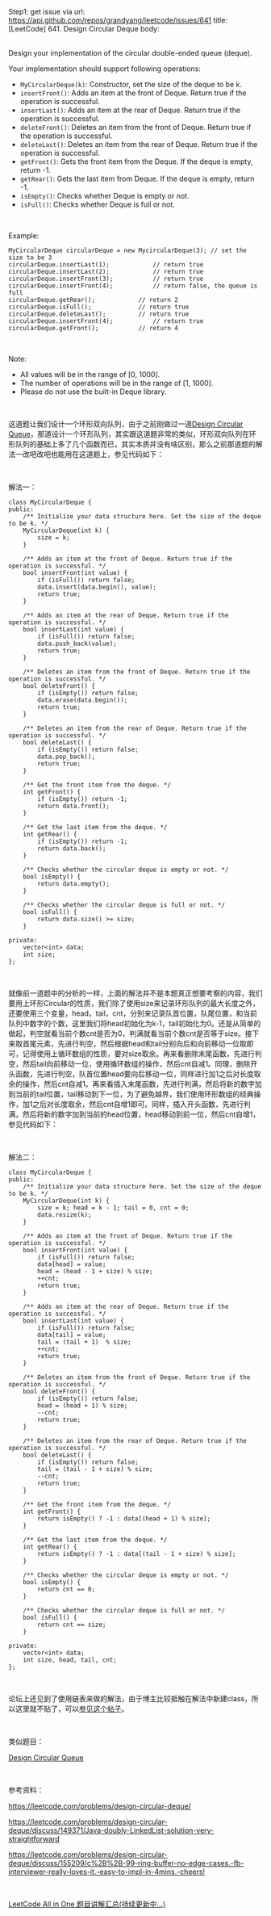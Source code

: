 Step1: get issue via url: https://api.github.com/repos/grandyang/leetcode/issues/641 
 title:[LeetCode] 641. Design Circular Deque 
 body:  
  

Design your implementation of the circular double-ended queue (deque).

Your implementation should support following operations:

  * `MyCircularDeque(k)`: Constructor, set the size of the deque to be k.
  * `insertFront()`: Adds an item at the front of Deque. Return true if the operation is successful.
  * `insertLast()`: Adds an item at the rear of Deque. Return true if the operation is successful.
  * `deleteFront()`: Deletes an item from the front of Deque. Return true if the operation is successful.
  * `deleteLast()`: Deletes an item from the rear of Deque. Return true if the operation is successful.
  * `getFront()`: Gets the front item from the Deque. If the deque is empty, return -1.
  * `getRear()`: Gets the last item from Deque. If the deque is empty, return -1.
  * `isEmpty()`: Checks whether Deque is empty or not. 
  * `isFull()`: Checks whether Deque is full or not.



 

Example:
    
    
    MyCircularDeque circularDeque = new MycircularDeque(3); // set the size to be 3
    circularDeque.insertLast(1);			// return true
    circularDeque.insertLast(2);			// return true
    circularDeque.insertFront(3);			// return true
    circularDeque.insertFront(4);			// return false, the queue is full
    circularDeque.getRear();  			// return 2
    circularDeque.isFull();				// return true
    circularDeque.deleteLast();			// return true
    circularDeque.insertFront(4);			// return true
    circularDeque.getFront();			// return 4
    

 

Note:

  * All values will be in the range of [0, 1000].
  * The number of operations will be in the range of [1, 1000].
  * Please do not use the built-in Deque library.



 

这道题让我们设计一个环形双向队列，由于之前刚做过一道[Design Circular Queue](https://www.cnblogs.com/grandyang/p/9899034.html)，那道设计一个环形队列，其实跟这道题非常的类似，环形双向队列在环形队列的基础上多了几个函数而已，其实本质并没有啥区别，那么之前那道题的解法一改吧改吧也能用在这道题上，参见代码如下：

 

解法一：
    
    
    class MyCircularDeque {
    public:
        /** Initialize your data structure here. Set the size of the deque to be k. */
        MyCircularDeque(int k) {
            size = k;   
        }
        
        /** Adds an item at the front of Deque. Return true if the operation is successful. */
        bool insertFront(int value) {
            if (isFull()) return false;
            data.insert(data.begin(), value);
            return true;
        }
        
        /** Adds an item at the rear of Deque. Return true if the operation is successful. */
        bool insertLast(int value) {
            if (isFull()) return false;
            data.push_back(value);
            return true;
        }
        
        /** Deletes an item from the front of Deque. Return true if the operation is successful. */
        bool deleteFront() {
            if (isEmpty()) return false;
            data.erase(data.begin());
            return true;
        }
        
        /** Deletes an item from the rear of Deque. Return true if the operation is successful. */
        bool deleteLast() {
            if (isEmpty()) return false;
            data.pop_back();
            return true;
        }
        
        /** Get the front item from the deque. */
        int getFront() {
            if (isEmpty()) return -1;
            return data.front();
        }
        
        /** Get the last item from the deque. */
        int getRear() {
            if (isEmpty()) return -1;
            return data.back();
        }
        
        /** Checks whether the circular deque is empty or not. */
        bool isEmpty() {
            return data.empty();
        }
        
        /** Checks whether the circular deque is full or not. */
        bool isFull() {
            return data.size() >= size;
        }
    
    private:
        vector<int> data;
        int size;
    };

 

就像前一道题中的分析的一样，上面的解法并不是本题真正想要考察的内容，我们要用上环形Circular的性质，我们除了使用size来记录环形队列的最大长度之外，还要使用三个变量，head，tail，cnt，分别来记录队首位置，队尾位置，和当前队列中数字的个数，这里我们将head初始化为k-1，tail初始化为0。还是从简单的做起，判空就看当前个数cnt是否为0，判满就看当前个数cnt是否等于size。接下来取首尾元素，先进行判空，然后根据head和tail分别向后和向前移动一位取即可，记得使用上循环数组的性质，要对size取余。再来看删除末尾函数，先进行判空，然后tail向前移动一位，使用循环数组的操作，然后cnt自减1。同理，删除开头函数，先进行判空，队首位置head要向后移动一位，同样进行加1之后对长度取余的操作，然后cnt自减1。再来看插入末尾函数，先进行判满，然后将新的数字加到当前的tail位置，tail移动到下一位，为了避免越界，我们使用环形数组的经典操作，加1之后对长度取余，然后cnt自增1即可。同样，插入开头函数，先进行判满，然后将新的数字加到当前的head位置，head移动到前一位，然后cnt自增1，参见代码如下：

 

解法二：
    
    
    class MyCircularDeque {
    public:
        /** Initialize your data structure here. Set the size of the deque to be k. */
        MyCircularDeque(int k) {
            size = k; head = k - 1; tail = 0, cnt = 0;
            data.resize(k);
        }
        
        /** Adds an item at the front of Deque. Return true if the operation is successful. */
        bool insertFront(int value) {
            if (isFull()) return false;
            data[head] = value;
            head = (head - 1 + size) % size;
            ++cnt;
            return true;
        }
        
        /** Adds an item at the rear of Deque. Return true if the operation is successful. */
        bool insertLast(int value) {
            if (isFull()) return false;
            data[tail] = value;
            tail = (tail + 1)  % size;
            ++cnt;
            return true;
        }
        
        /** Deletes an item from the front of Deque. Return true if the operation is successful. */
        bool deleteFront() {
            if (isEmpty()) return false;
            head = (head + 1) % size;
            --cnt;
            return true;
        }
        
        /** Deletes an item from the rear of Deque. Return true if the operation is successful. */
        bool deleteLast() {
            if (isEmpty()) return false;
            tail = (tail - 1 + size) % size;
            --cnt;
            return true;
        }
        
        /** Get the front item from the deque. */
        int getFront() {
            return isEmpty() ? -1 : data[(head + 1) % size];
        }
        
        /** Get the last item from the deque. */
        int getRear() {
            return isEmpty() ? -1 : data[(tail - 1 + size) % size];
        }
        
        /** Checks whether the circular deque is empty or not. */
        bool isEmpty() {
            return cnt == 0;
        }
        
        /** Checks whether the circular deque is full or not. */
        bool isFull() {
            return cnt == size;
        }
    
    private:
        vector<int> data;
        int size, head, tail, cnt;
    };

 

论坛上还见到了使用链表来做的解法，由于博主比较抵触在解法中新建class，所以这里就不贴了，可以[参见这个帖子](https://leetcode.com/problems/design-circular-deque/discuss/149371/Java-doubly-LinkedList-solution-very-straightforward)。

 

类似题目：

[Design Circular Queue](https://www.cnblogs.com/grandyang/p/9899034.html)

 

参考资料：

<https://leetcode.com/problems/design-circular-deque/>

<https://leetcode.com/problems/design-circular-deque/discuss/149371/Java-doubly-LinkedList-solution-very-straightforward>

<https://leetcode.com/problems/design-circular-deque/discuss/155209/c%2B%2B-99-ring-buffer-no-edge-cases.-fb-interviewer-really-loves-it.-easy-to-impl-in-4mins.-cheers!>

 

[LeetCode All in One 题目讲解汇总(持续更新中...)](http://www.cnblogs.com/grandyang/p/4606334.html)
